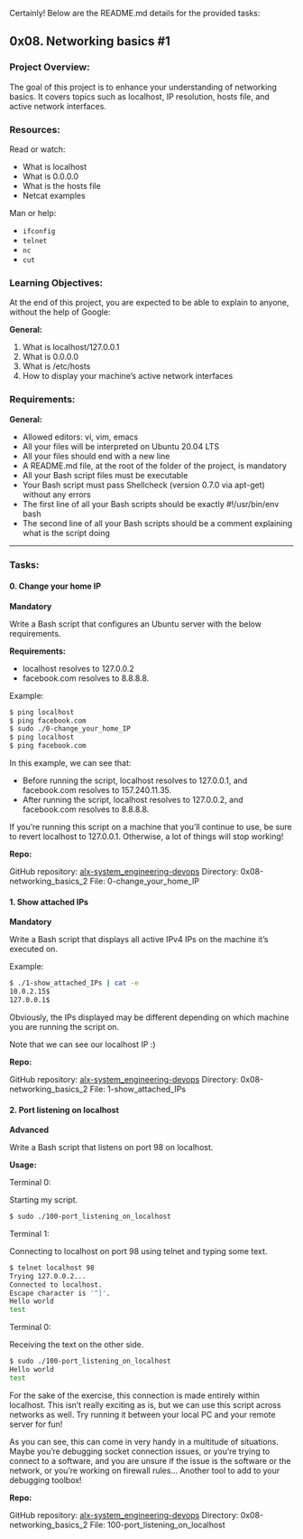 Certainly! Below are the README.md details for the provided tasks:

## 0x08. Networking basics #1

### Project Overview:

The goal of this project is to enhance your understanding of networking basics. It covers topics such as localhost, IP resolution, hosts file, and active network interfaces.

### Resources:

Read or watch:

- What is localhost
- What is 0.0.0.0
- What is the hosts file
- Netcat examples

Man or help:

- `ifconfig`
- `telnet`
- `nc`
- `cut`

### Learning Objectives:

At the end of this project, you are expected to be able to explain to anyone, without the help of Google:

**General:**

1. What is localhost/127.0.0.1
2. What is 0.0.0.0
3. What is /etc/hosts
4. How to display your machine’s active network interfaces

### Requirements:

**General:**

- Allowed editors: vi, vim, emacs
- All your files will be interpreted on Ubuntu 20.04 LTS
- All your files should end with a new line
- A README.md file, at the root of the folder of the project, is mandatory
- All your Bash script files must be executable
- Your Bash script must pass Shellcheck (version 0.7.0 via apt-get) without any errors
- The first line of all your Bash scripts should be exactly #!/usr/bin/env bash
- The second line of all your Bash scripts should be a comment explaining what is the script doing

---

### Tasks:

#### 0. Change your home IP

**Mandatory**

Write a Bash script that configures an Ubuntu server with the below requirements.

**Requirements:**

- localhost resolves to 127.0.0.2
- facebook.com resolves to 8.8.8.8.

Example:

```bash
$ ping localhost
$ ping facebook.com
$ sudo ./0-change_your_home_IP
$ ping localhost
$ ping facebook.com
```

In this example, we can see that:

- Before running the script, localhost resolves to 127.0.0.1, and facebook.com resolves to 157.240.11.35.
- After running the script, localhost resolves to 127.0.0.2, and facebook.com resolves to 8.8.8.8.

If you’re running this script on a machine that you’ll continue to use, be sure to revert localhost to 127.0.0.1. Otherwise, a lot of things will stop working!

**Repo:**

GitHub repository: [alx-system_engineering-devops](repository-link)
Directory: 0x08-networking_basics_2
File: 0-change_your_home_IP

#### 1. Show attached IPs

**Mandatory**

Write a Bash script that displays all active IPv4 IPs on the machine it’s executed on.

Example:

```bash
$ ./1-show_attached_IPs | cat -e
10.0.2.15$
127.0.0.1$
```

Obviously, the IPs displayed may be different depending on which machine you are running the script on.

Note that we can see our localhost IP :)

**Repo:**

GitHub repository: [alx-system_engineering-devops](repository-link)
Directory: 0x08-networking_basics_2
File: 1-show_attached_IPs

#### 2. Port listening on localhost

**Advanced**

Write a Bash script that listens on port 98 on localhost.

**Usage:**

Terminal 0:

Starting my script.

```bash
$ sudo ./100-port_listening_on_localhost
```

Terminal 1:

Connecting to localhost on port 98 using telnet and typing some text.

```bash
$ telnet localhost 98
Trying 127.0.0.2...
Connected to localhost.
Escape character is '^]'.
Hello world
test
```

Terminal 0:

Receiving the text on the other side.

```bash
$ sudo ./100-port_listening_on_localhost
Hello world
test
```

For the sake of the exercise, this connection is made entirely within localhost. This isn’t really exciting as is, but we can use this script across networks as well. Try running it between your local PC and your remote server for fun!

As you can see, this can come in very handy in a multitude of situations. Maybe you’re debugging socket connection issues, or you’re trying to connect to a software, and you are unsure if the issue is the software or the network, or you’re working on firewall rules… Another tool to add to your debugging toolbox!

**Repo:**

GitHub repository: [alx-system_engineering-devops](repository-link)
Directory: 0x08-networking_basics_2
File: 100-port_listening_on_localhost
